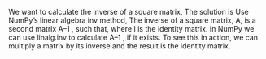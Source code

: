 We want to calculate the inverse of a square matrix, The solution is Use NumPy’s linear algebra inv method, The inverse of a square matrix, A, is a second matrix A–1
, such that, where I is the identity matrix. In NumPy we can use linalg.inv to calculate A–1 ,  if it exists. To see this in action, we can multiply a matrix by its inverse and the result is the identity matrix.
